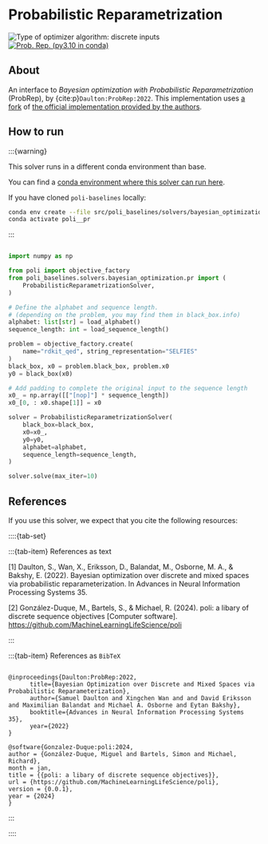 # Probabilistic Reparametrization

![Type of optimizer algorithm: discrete inputs](https://img.shields.io/badge/Type-discrete_inputs-blue)
[![Prob. Rep. (py3.10 in conda)](https://github.com/MachineLearningLifeScience/poli-baselines/actions/workflows/python-tox-testing-pr.yml/badge.svg)](https://github.com/MachineLearningLifeScience/poli-baselines/actions/workflows/python-tox-testing-pr.yml)

## About

An interface to *Bayesian optimization with Probabilistic Reparametrization* (ProbRep), by {cite:p}`Daulton:ProbRep:2022`. This implementation uses [a fork](https://github.com/miguelgondu/bo_pr) of [the official implementation provided by the authors](https://github.com/facebookresearch/bo_pr).

## How to run

:::{warning}

This solver runs in a different conda environment than base.

You can find a [conda environment where this solver can run here](https://github.com/MachineLearningLifeScience/poli-baselines/blob/main/src/poli_baselines/solvers/bayesian_optimization/pr/environment.pr.yml).

If you have cloned `poli-baselines` locally:

```bash
conda env create --file src/poli_baselines/solvers/bayesian_optimization/pr/environment.pr.yml
conda activate poli__pr
```

:::

```python

import numpy as np

from poli import objective_factory
from poli_baselines.solvers.bayesian_optimization.pr import (
    ProbabilisticReparametrizationSolver,
)

# Define the alphabet and sequence length.
# (depending on the problem, you may find them in black_box.info)
alphabet: list[str] = load_alphabet()
sequence_length: int = load_sequence_length()

problem = objective_factory.create(
    name="rdkit_qed", string_representation="SELFIES"
)
black_box, x0 = problem.black_box, problem.x0
y0 = black_box(x0)

# Add padding to complete the original input to the sequence length
x0_ = np.array([["[nop]"] * sequence_length])
x0_[0, : x0.shape[1]] = x0

solver = ProbabilisticReparametrizationSolver(
    black_box=black_box,
    x0=x0_,
    y0=y0,
    alphabet=alphabet,
    sequence_length=sequence_length,
)

solver.solve(max_iter=10)
```

## References

If you use this solver, we expect that you cite the following resources:

::::{tab-set}

:::{tab-item} References as text

[1] Daulton, S., Wan, X., Eriksson, D., Balandat, M., Osborne, M. A., & Bakshy, E. (2022). Bayesian optimization over discrete and mixed spaces via probabilistic reparameterization. In Advances in Neural Information Processing Systems 35.


[2] González-Duque, M., Bartels, S., & Michael, R. (2024). poli: a libary of discrete sequence objectives [Computer software]. https://github.com/MachineLearningLifeScience/poli


:::

:::{tab-item} References as `BibTeX`

```

@inproceedings{Daulton:ProbRep:2022,
      title={Bayesian Optimization over Discrete and Mixed Spaces via Probabilistic Reparameterization}, 
      author={Samuel Daulton and Xingchen Wan and and David Eriksson and Maximilian Balandat and Michael A. Osborne and Eytan Bakshy},
      booktitle={Advances in Neural Information Processing Systems 35},
      year={2022}
}

@software{Gonzalez-Duque:poli:2024,
author = {González-Duque, Miguel and Bartels, Simon and Michael, Richard},
month = jan,
title = {{poli: a libary of discrete sequence objectives}},
url = {https://github.com/MachineLearningLifeScience/poli},
version = {0.0.1},
year = {2024}
}

```

:::

::::



